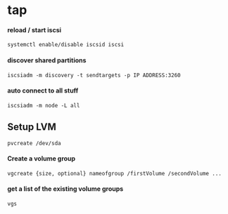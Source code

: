 # tap

#### reload / start iscsi
```systemctl enable/disable iscsid iscsi```


#### discover shared partitions
```iscsiadm -m discovery -t sendtargets -p IP ADDRESS:3260```
 
#### auto connect to all stuff
```iscsiadm -m node -L all```

## Setup LVM
```pvcreate /dev/sda```

#### Create a volume group
```vgcreate {size, optional} nameofgroup /firstVolume /secondVolume ...```

#### get a list of the existing volume groups
```vgs```
